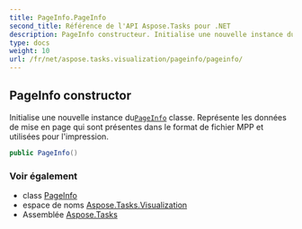 ```yaml
---
title: PageInfo.PageInfo
second_title: Référence de l'API Aspose.Tasks pour .NET
description: PageInfo constructeur. Initialise une nouvelle instance duPageInfo classe. Représente les données de mise en page qui sont présentes dans le format de fichier MPP et utilisées pour limpression.
type: docs
weight: 10
url: /fr/net/aspose.tasks.visualization/pageinfo/pageinfo/
---
```

## PageInfo constructor

Initialise une nouvelle instance du[`PageInfo`](../) classe. Représente les données de mise en page qui sont présentes dans le format de fichier MPP et utilisées pour l'impression.

```csharp
public PageInfo()
```

### Voir également

* class [PageInfo](../)
* espace de noms [Aspose.Tasks.Visualization](../../pageinfo/)
* Assemblée [Aspose.Tasks](../../../)


